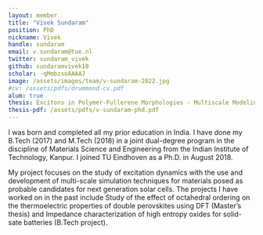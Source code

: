 ```yaml
---
layout: member
title: "Vivek Sundaram"
position: PhD
nickname: Vivek
handle: sundaram
email: v.sundaram@tue.nl
twitter: sundaram_vivek
github: sundaramvivek10
scholar: -qMmbzsoAAAAJ
image: /assets/images/team/v-sundaram-2022.jpg
#cv: /assets/pdfs/drummond-cv.pdf
alum: true
thesis: Excitons in Polymer-Fullerene Morphologies - Multiscale Modeling, Implementation and Application
thesis-pdf: /assets/pdfs/v-sundaram-phd.pdf
---
```

I was born and completed all my prior education in India. I have done my B.Tech (2017) and M.Tech (2018) in a joint dual-degree program in the discipline of Materials Science and Engineering from the Indian Institute of Technology, Kanpur. I joined TU Eindhoven as a Ph.D. in August 2018.

My project focuses on the study of excitation dynamics with the use and development of multi-scale simulation techniques for materials posed as probable candidates for next generation solar cells. The projects I have worked on in the past include Study of the effect of octahedral ordering on the thermoelectric properties of double perovskites using DFT (Master’s thesis) and Impedance characterization of high entropy oxides for solid-sate batteries (B.Tech project).
